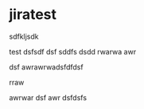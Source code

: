 # jiratest
sdfkljsdk

test
dsfsdf
dsf
sddfs
dsdd
rwarwa
awr

dsf
awrawrwadsfdfdsf

rraw

awrwar dsf
awr
dsfdsfs
